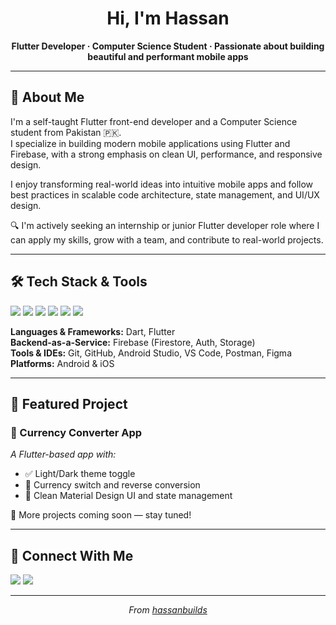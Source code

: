 <h1 align="center">Hi, I'm Hassan</h1>

<p align="center">
  <b>Flutter Developer · Computer Science Student · Passionate about building beautiful and performant mobile apps</b>
</p>

---

## 📌 About Me

I'm a self-taught Flutter front-end developer and a Computer Science student from Pakistan 🇵🇰.  
I specialize in building modern mobile applications using Flutter and Firebase, with a strong emphasis on clean UI, performance, and responsive design.

I enjoy transforming real-world ideas into intuitive mobile apps and follow best practices in scalable code architecture, state management, and UI/UX design.

🔍 I'm actively seeking an internship or junior Flutter developer role where I can apply my skills, grow with a team, and contribute to real-world projects.

---

## 🛠 Tech Stack & Tools

<p align="left">
  <img src="https://img.shields.io/badge/Dart-0175C2?style=for-the-badge&logo=dart&logoColor=white" />
  <img src="https://img.shields.io/badge/Flutter-02569B?style=for-the-badge&logo=flutter&logoColor=white" />
  <img src="https://img.shields.io/badge/Firebase-FFCA28?style=for-the-badge&logo=firebase&logoColor=black" />
  <img src="https://img.shields.io/badge/Git-F05032?style=for-the-badge&logo=git&logoColor=white" />
  <img src="https://img.shields.io/badge/Android%20Studio-3DDC84?style=for-the-badge&logo=android-studio&logoColor=white" />
  <img src="https://img.shields.io/badge/Figma-F24E1E?style=for-the-badge&logo=figma&logoColor=white" />
</p>

**Languages & Frameworks:** Dart, Flutter  
**Backend-as-a-Service:** Firebase (Firestore, Auth, Storage)  
**Tools & IDEs:** Git, GitHub, Android Studio, VS Code, Postman, Figma  
**Platforms:** Android & iOS

---

## 🚀 Featured Project

### 🔹 Currency Converter App  
*A Flutter-based app with:*

- ✅ Light/Dark theme toggle  
- 🔁 Currency switch and reverse conversion  
- 🎨 Clean Material Design UI and state management  

📍 More projects coming soon — stay tuned!

---

## 🤝 Connect With Me

<p>
  <a href="https://github.com/hassanbuilds"><img src="https://img.shields.io/badge/GitHub-100000?style=for-the-badge&logo=github&logoColor=white" /></a>
  <a href="https://www.linkedin.com/in/hassancodes"><img src="https://img.shields.io/badge/LinkedIn-0077B5?style=for-the-badge&logo=linkedin&logoColor=white" /></a>
</p>

---

<p align="center">
  <i>From <a href="https://github.com/hassanbuilds">hassanbuilds</a></i>
</p>
